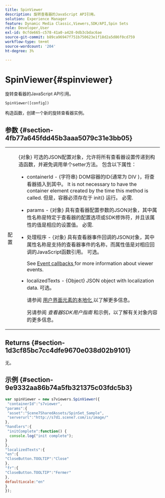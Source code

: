 ```yaml
---
title: SpinViewer
description: 旋转查看器的JavaScript API引用。
solution: Experience Manager
feature: Dynamic Media Classic,Viewers,SDK/API,Spin Sets
role: Developer,User
exl-id: 0cfde665-c578-41a0-a428-0db3cbdac6ae
source-git-commit: b89ca96947f751b750623e1f18d2a5d86f0cd759
workflow-type: tm+mt
source-wordcount: '204'
ht-degree: 3%

---
```


# SpinViewer{#spinviewer}

旋转查看器的JavaScript API引用。

`SpinViewer([config])`

构造函数，创建一个新的旋转查看器实例。

## 参数 {#section-4fb77a645fdd45b3aaa5079c31e3bb05}

<table id="table_896DFF34A68A403DB93A6D597461A573"> 
 <tbody> 
  <tr> 
   <td colname="col1"> <p> <span class="codeph"> <span class="varname"> 配置 </span> </span> </p> </td> 
   <td colname="col2"> <p> <span class="codeph"> {对象} </span> 可选的JSON配置对象，允许将所有查看器设置传递到构造函数，并避免调用单个setter方法。 包含以下属性： </p> <p> 
     <ul id="ul_266C711E8E75471E90C15F39A96A142F"> 
      <li id="li_71857BBD652243A094E936C2C8EA9702"> <p> <span class="codeph"> containerId </span> - <span class="codeph"> {字符串} </span> DOM容器的ID(通常为 <span class="codeph"> DIV </span>)，将查看器插入到其中。 It is not necessary to have the container element created by the time this method is called. 但是，容器必须存在于 <span class="codeph"> init() </span> 运行。 必需. </p> </li> 
      <li id="li_3D28979F04274AC9B507B33D4275FC3A"> <p> <span class="codeph"> params </span> - <span class="codeph"> {对象} </span> 具有查看器配置参数的JSON对象，其中属性名称是特定于查看器的配置选项或SDK修饰符，并且该属性的值是相应的设置值。 必需. </p> </li> 
      <li id="li_A40AC2167575415FB3383D070E27B9AB"> <p> <span class="codeph"> 处理程序 </span> - <span class="codeph"> {对象} </span> 具有查看器事件回调的JSON对象，其中属性名称是支持的查看器事件的名称，而属性值是对相应回调的JavaScript函数引用。 可选。 </p> <p>See <a href="../../../c-html5-s7-aem-asset-viewers/c-html5-spin-viewer-about/c-html5-spin-viewer-event-callbacks.md#concept-9c553c80eefd422faacf6522c69804bf" format="dita" scope="local"> Event callbacks </a> for more information about viewer events. </p> </li> 
      <li id="li_643787FB4A424D0AB6B8E12F44C3A9AC"> <p> <span class="codeph"> localizedTexts </span> - <span class="codeph"> {Object} </span> JSON object with localization data. 可选。 </p> <p>请参阅 <a href="../../../c-html5-s7-aem-asset-viewers/c-html5-spin-viewer-about/c-html5-spin-viewer-localization.md#concept-e35c15c9e82648328806cdc6aa255d98" format="dita" scope="local"> 用户界面元素的本地化 </a> 以了解更多信息。 </p> <p>另请参阅 <i>查看器SDK用户指南</i> 和示例，以了解有关对象内容的更多信息。 </p> </li> 
     </ul> </p> </td> 
  </tr> 
 </tbody> 
</table>

## Returns {#section-1d3cf85bc7cc4dfe9670e038d02b9101}

无。

## 示例 {#section-9e9332aa86b74a5fb321375c03fdc5b3}

```javascript {.line-numbers}
var spinViewer = new s7viewers.SpinViewer({ 
 "containerId":"s7viewer", 
"params":{ 
 "asset":"Scene7SharedAssets/SpinSet_Sample", 
 "serverurl":"http://s7d1.scene7.com/is/image/" 
}, 
"handlers":{ 
 "initComplete":function() { 
  console.log("init complete"); 
} 
}, 
"localizedTexts":{ 
"en":{ 
"CloseButton.TOOLTIP":"Close" 
}, 
"fr":{ 
"CloseButton.TOOLTIP":"Fermer" 
}, 
defaultLocale:"en" 
} 
});
```
